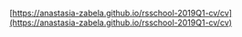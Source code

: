 [https://anastasia-zabela.github.io/rsschool-2019Q1-cv/cv](https://anastasia-zabela.github.io/rsschool-2019Q1-cv/cv)